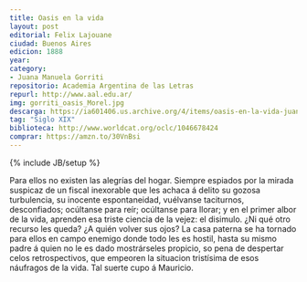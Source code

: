 ```yaml
---
title: Oasis en la vida
layout: post
editorial: Felix Lajouane
ciudad: Buenos Aires
edicion: 1888
year:
category:
- Juana Manuela Gorriti
repositorio: Academia Argentina de las Letras
repurl: http://www.aal.edu.ar/
img: gorriti_oasis_Morel.jpg
descarga: https://ia601406.us.archive.org/4/items/oasis-en-la-vida-juana-manuela-gorriti/Oasis_en_la_vida_-_Juana_Manuela_Gorriti.pdf
tag: "Siglo XIX"
biblioteca: http://www.worldcat.org/oclc/1046678424
comprar: https://amzn.to/30VnBsi
---
```

{% include JB/setup %}

Para ellos no existen las alegrías del hogar. Siempre espiados por la mirada suspicaz de un fiscal inexorable que les achaca á delito su gozosa turbulencia, su inocente espontaneidad, vuélvanse taciturnos, desconfiados; ocúltanse para reír; ocúltanse para llorar; y en el primer albor de la vida, aprenden esa triste ciencia de la vejez: el disimulo. ¿Ni qué otro recurso les queda? ¿A quién volver sus ojos?
La casa paterna se ha tornado para ellos en campo enemigo donde todo les es hostil, hasta su mismo padre á quien no le es dado mostrárseles propicio, so pena de despertar celos retrospectivos, que empeoren la situacion tristísima de esos náufragos de la vida. 
Tal suerte cupo á  Mauricio.
